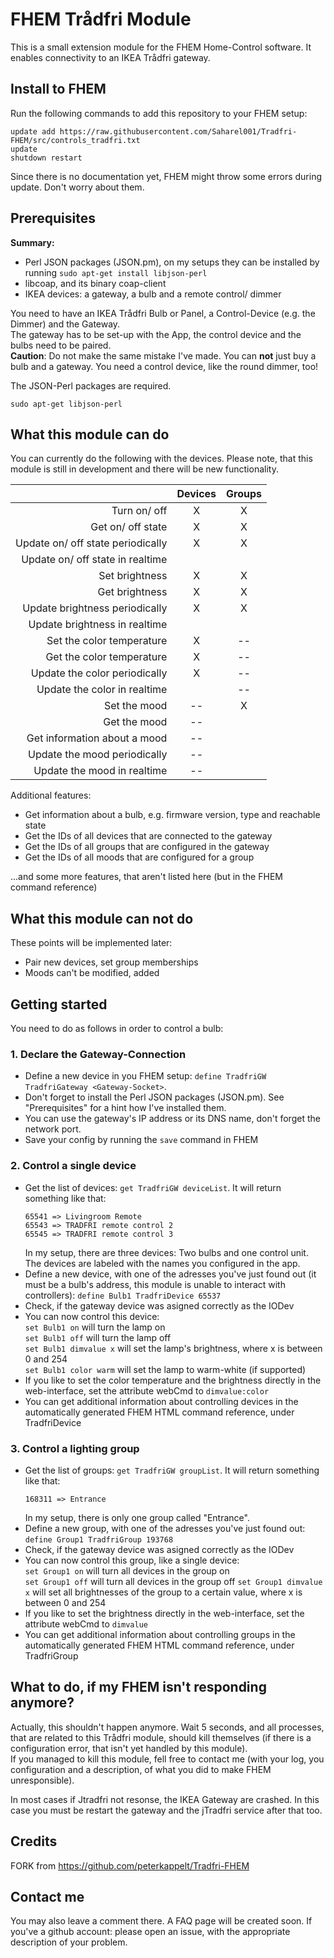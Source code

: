 # FHEM Trådfri Module

This is a small extension module for the FHEM Home-Control software. It enables connectivity to an IKEA Trådfri gateway.

## Install to FHEM
Run the following commands to add this repository to your FHEM setup:
```
update add https://raw.githubusercontent.com/Saharel001/Tradfri-FHEM/src/controls_tradfri.txt
update
shutdown restart
```

Since there is no documentation yet, FHEM might throw some errors during update. Don't worry about them.

## Prerequisites

**Summary:**
* Perl JSON packages (JSON.pm), on my setups they can be installed by running `sudo apt-get install libjson-perl`
* libcoap, and its binary coap-client
* IKEA devices: a gateway, a bulb and a remote control/ dimmer

You need to have an IKEA Trådfri Bulb or Panel, a Control-Device (e.g. the Dimmer) and the Gateway.  
The gateway has to be set-up with the App, the control device and the bulbs need to be paired.  
__Caution__: Do not make the same mistake I've made. You can __not__ just buy a bulb and a gateway. You need a control device, like the round dimmer, too!

The JSON-Perl packages are required.
```
sudo apt-get libjson-perl
```

## What this module can do

You can currently do the following with the devices.
Please note, that this module is still in development and there will be new functionality.  

|  | Devices | Groups |  
| ---:|:---:|:---:|  
| Turn on/ off | X | X |  
| Get on/ off state | X | X |
| Update on/ off state periodically | X | X |
| Update on/ off state in realtime |||
| Set brightness | X | X |
| Get brightness | X | X |
| Update brightness periodically | X | X |
| Update brightness in realtime |||
| Set the color temperature | X |--|
| Get the color temperature | X |--|
| Update the color periodically | X |--|
| Update the color in realtime ||--|
| Set the mood |--|X|
| Get the mood |--||
| Get information about a mood |--||
| Update the mood periodically |--||
| Update the mood in realtime |--||

Additional features:
* Get information about a bulb, e.g. firmware version, type and reachable state
* Get the IDs of all devices that are connected to the gateway
* Get the IDs of all groups that are configured in the gateway
* Get the IDs of all moods that are configured for a group

...and some more features, that aren't listed here (but in the FHEM command reference)
## What this module can not do
These points will be implemented later:
* Pair new devices, set group memberships
* Moods can't be modified, added

## Getting started
You need to do as follows in order to control a bulb:
### 1. Declare the Gateway-Connection

* Define a new device in you FHEM setup: `define TradfriGW TradfriGateway <Gateway-Socket>`.
* Don't forget to install the Perl JSON packages (JSON.pm). See "Prerequisites" for a hint how I've installed them.
* You can use the gateway's IP address or its DNS name, don't forget the network port.
* Save your config by running the `save` command in FHEM 

### 2. Control a single device
* Get the list of devices: `get TradfriGW deviceList`. It will return something like that:  
   ```
   65541 => Livingroom Remote 
   65543 => TRADFRI remote control 2 
   65545 => TRADFRI remote control 3 
   ```   
   In my setup, there are three devices: Two bulbs and one control unit. The devices are labeled with the names you configured in the app.  
* Define a new device, with one of the adresses you've just found out (it must be a bulb's address, this module is unable to interact with controllers): `define Bulb1 TradfriDevice 65537`
* Check, if the gateway device was asigned correctly as the IODev
* You can now control this device:  
   `set Bulb1 on` will turn the lamp on  
   `set Bulb1 off` will turn the lamp off  
   `set Bulb1 dimvalue x` will set the lamp's brightness, where x is between 0 and 254   
   `set Bulb1 color warm` will set the lamp to warm-white (if supported)
* If you like to set the color temperature and the brightness directly in the web-interface, set the attribute webCmd to `dimvalue:color`
* You can get additional information about controlling devices in the automatically generated FHEM HTML command reference, under TradfriDevice
### 3. Control a lighting group
* Get the list of groups: `get TradfriGW groupList`. It will return something like that:  
   ```
   168311 => Entrance
   ```   
   In my setup, there is only one group called "Entrance".
* Define a new group, with one of the adresses you've just found out: `define Group1 TradfriGroup 193768`
* Check, if the gateway device was asigned correctly as the IODev
* You can now control this group, like a single device:  
   `set Group1 on` will turn all devices in the group on  
   `set Group1 off` will turn all devices in the group off
   `set Group1 dimvalue x` will set all brightnesses of the group to a certain value, where x is between 0 and 254 
* If you like to set the brightness directly in the web-interface, set the attribute webCmd to `dimvalue`
* You can get additional information about controlling groups in the automatically generated FHEM HTML command reference, under TradfriGroup

## What to do, if my FHEM isn't responding anymore?

Actually, this shouldn't happen anymore. Wait 5 seconds, and all processes, that are related to this Trådfri module, should kill themselves (if there is a configuration error, that isn't yet handled by this module).    
If you managed to kill this module, fell free to contact me (with your log, you configuration and a description, of what you did to make FHEM unresponsible).

In most cases if Jtradfri not resonse, the IKEA Gateway are crashed. In this case you must be restart the gateway and the jTradfri service after that too.

## Credits
FORK from https://github.com/peterkappelt/Tradfri-FHEM

## Contact me
You may also leave a comment there. A FAQ page will be created soon.
If you've a github account: please open an issue, with the appropriate description of your problem.
